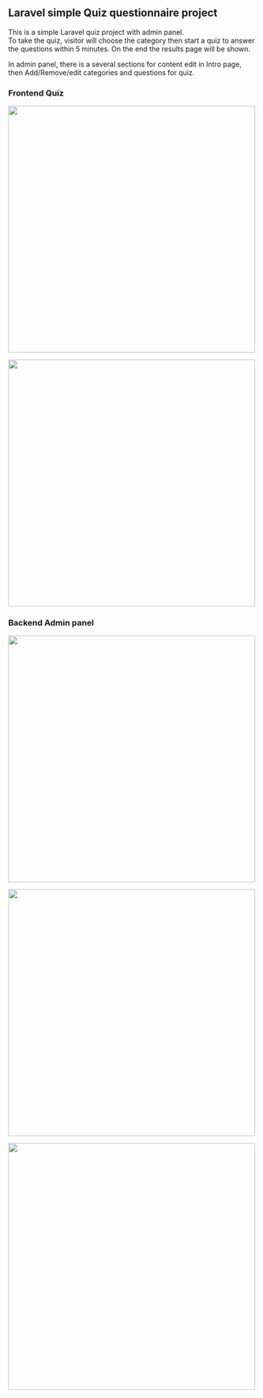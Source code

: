 <h2>Laravel simple Quiz questionnaire project</h2>
<p>This is a simple Laravel quiz project with admin panel.<br>
To take the quiz, visitor will choose the category then start a quiz to answer the questions
within 5 minutes. On the end the results page will be shown.</p>

<p>In admin panel, there is a several sections for content edit in Intro page, then 
Add/Remove/edit categories and questions for quiz.</p>

<h3>Frontend Quiz</h3>
<p><img width="500" src="https://i.ibb.co/C1dmxhm/laravel-quiz-preview-1.jpg" border="0"></p>
<p><img width="500" src="https://i.ibb.co/sRYBdWq/laravel-quiz-preview-2.jpg" border="0"></p>
<h3>Backend Admin panel</h3>
<p><img width="500" src="https://i.ibb.co/B3BbWPq/laravel-quiz-preview-3.jpg" border="0"></p>
<p><img width="500" src="https://i.ibb.co/TPxH90N/laravel-quiz-preview-4.jpg" border="0"></p>
<p><img width="500" src="https://i.ibb.co/fMgNkVM/laravel-quiz-preview-5.jpg" border="0"></p>
